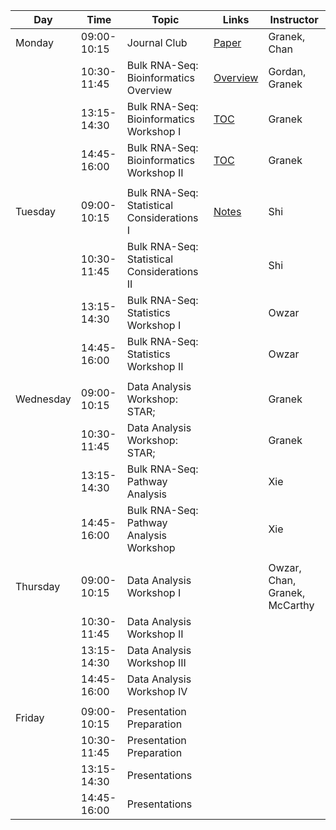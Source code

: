 | Day       |        Time | Topic                                       | Links                                                                    | Instructor                    |
|-----------|-------------|---------------------------------------------|--------------------------------------------------------------------------|-------------------------------|
| Monday    | 09:00-10:15 | Journal Club                                | [Paper](https://pubmed.ncbi.nlm.nih.gov/33597266/)                       | Granek, Chan                  |
|           | 10:30-11:45 | Bulk RNA-Seq: Bioinformatics Overview       | [Overview](../bioinformatics/lecture_slides/bioinformatics_overview.pdf) | Gordan, Granek                |
|           | 13:15-14:30 | Bulk RNA-Seq: Bioinformatics Workshop I     | [TOC](../bioinformatics/2021_bioinf_toc.Rmd)                             | Granek                        |
|           | 14:45-16:00 | Bulk RNA-Seq: Bioinformatics Workshop II    | [TOC](../bioinformatics/2021_bioinf_toc.Rmd)                             | Granek                        |
|           |             |                                             |                                                                          |                               |
| Tuesday   | 09:00-10:15 | Bulk RNA-Seq: Statistical Considerations I  |      [Notes](../statistics/statistics/Lectures/PS_MIC_DESeqStat.pdf)                                                                    | Shi                           |
|           | 10:30-11:45 | Bulk RNA-Seq: Statistical Considerations II |                                                                          | Shi                           |
|           | 13:15-14:30 | Bulk RNA-Seq: Statistics Workshop I         |                                                                          | Owzar                         |
|           | 14:45-16:00 | Bulk RNA-Seq: Statistics Workshop II        |                                                                          | Owzar                         |
|           |             |                                             |                                                                          |                               |
| Wednesday | 09:00-10:15 | Data Analysis Workshop: STAR;               |                                                                          | Granek                        |
|           | 10:30-11:45 | Data Analysis Workshop: STAR;               |                                                                          | Granek                        |
|           | 13:15-14:30 | Bulk RNA-Seq: Pathway Analysis              |                                                                          | Xie                           |
|           | 14:45-16:00 | Bulk RNA-Seq: Pathway Analysis Workshop     |                                                                          | Xie                           |
|           |             |                                             |                                                                          |                               |
| Thursday  | 09:00-10:15 | Data Analysis Workshop I                    |                                                                          | Owzar, Chan, Granek, McCarthy |
|           | 10:30-11:45 | Data Analysis Workshop II                   |                                                                          |                               |
|           | 13:15-14:30 | Data Analysis Workshop III                  |                                                                          |                               |
|           | 14:45-16:00 | Data Analysis Workshop IV                   |                                                                          |                               |
|           |             |                                             |                                                                          |                               |
| Friday    | 09:00-10:15 | Presentation Preparation                    |                                                                          |                               |
|           | 10:30-11:45 | Presentation Preparation                    |                                                                          |                               |
|           | 13:15-14:30 | Presentations                               |                                                                          |                               |
|           | 14:45-16:00 | Presentations                               |                                                                          |                               |

